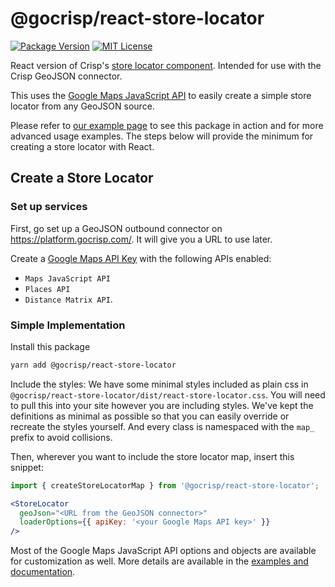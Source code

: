 # @gocrisp/react-store-locator

[![Package Version](https://img.shields.io/npm/v/@gocrisp/react-store-locator.svg)](https://www.npmjs.com/package/@gocrisp/react-store-locator) [![MIT License](https://img.shields.io/npm/l/stack-overflow-copy-paste.svg)](http://opensource.org/licenses/MIT)


React version of Crisp's [store locator component](https://github.com/gocrisp/store-locator). Intended for use with the Crisp GeoJSON connector.

This uses the [Google Maps JavaScript API](https://developers.google.com/maps/documentation/javascript/overview) to easily create a simple store locator from any GeoJSON source.

Please refer to [our example page](https://gocrisp.github.io/store-locator/) to see this package in action and for more advanced usage examples. The steps below will provide the minimum for creating a store locator with React.

## Create a Store Locator

### Set up services

First, go set up a GeoJSON outbound connector on https://platform.gocrisp.com/. It will give you a URL to use later. <!--TODO: needs details/link to BYT-573 -->

Create a [Google Maps API Key](https://developers.google.com/maps/gmp-get-started) with the following APIs enabled:
- `Maps JavaScript API`
- `Places API`
- `Distance Matrix API`.


### Simple Implementation
Install this package
```bash
yarn add @gocrisp/react-store-locator
```

Include the styles: We have some minimal styles included as plain css in `@gocrisp/react-store-locator/dist/react-store-locator.css`. You will need to pull this into your site however you are including styles. We've kept the definitions as minimal as possible so that you can easily override or recreate the styles yourself. And every class is namespaced with the `map_` prefix to avoid collisions. 

Then, wherever you want to include the store locator map, insert this snippet:
```jsx
import { createStoreLocatorMap } from '@gocrisp/react-store-locator';

<StoreLocator 
  geoJson="<URL from the GeoJSON connector>"
  loaderOptions={{ apiKey: '<your Google Maps API key>' }}
/>
```

Most of the Google Maps JavaScript API options and objects are available for customization as well. More details are available in the [examples and documentation](https://gocrisp.github.io/store-locator/).

